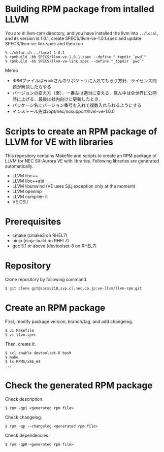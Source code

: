 Building RPM package from intalled LLVM
=======================================

You are in llvm-rpm directory, and you have installed the llvm into `../local`,
and its version is 1.0.1, create SPECS/llvm-ve-1.0.1.spec and update
SPECS/llvm-ve-link.spec and then run

```
% ./mktar.sh ../local 1.0.1
% rpmbuild -bb SPECS/llvm-ve-1.0.1.spec --define "_topdir `pwd`"
% rpmbuild -bb SPECS/llvm-ve-link.spec --define "_topdir `pwd`"
```

Memo

- RPMファイルはErickさんのリポジトリに入れてもらう方針．ライセンス問題が解決したらやる
- バージョンの変え方（案）．一番左は適当に変える．真ん中は全世界に公開時に上げる．最後は社内向けに更新したとき．
- パッケージ名にバージョン番号を入れて複数入れられるようにする
- インストール先は/opt/nec/nosupport/llvm-ve-1.0.0



Scripts to create an RPM package of LLVM for VE with libraries
==============================================================

This repository contains Makefile and scripts to create an RPM package
of LLVM for NEC SX-Aurora VE with libraries.  Following libraries
are generated automatically.

- LLVM libc++
- LLVM libc++abi
- LLVM libunwind (VE uses SjLj exception only at the moment)
- LLVM openmp
- LLVM compiler-rt
- VE CSU

Prerequisites
=============

  - cmake (cmake3 on RHEL7)
  - ninja (ninja-build on RHEL7)
  - gcc 5.1 or above (devtoolset-8 on RHEL7)

Repository
==========

Clone repository by following command.

    $ git clone git@socsv218.svp.cl.nec.co.jp:ve-llvm/llvm-rpm.git

Create an RPM package
=====================

First, modify package version, branch/tag, and add changelog.

    $ vi Makefile
    $ vi llvm.spec

Then, create it.

    $ scl enable devtoolset-8 bash
    $ make
    $ ls RPMS/x86_64
    ...

Check the generated RPM package
===============================

Check description.

    $ rpm -qpi <generated rpm file>

Check changelog.

    $ rpm -qp --changelog <generated rpm file>

Check dependencies.

    $ rpm -qpR <generated rpm file>

